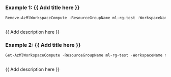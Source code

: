 ### Example 1: {{ Add title here }}
```powershell
Remove-AzMlWorkspaceCompute -ResourceGroupName ml-rg-test -WorkspaceName mlworkspace-test01 -Name aml02
```

```output
```

{{ Add description here }}

### Example 2: {{ Add title here }}
```powershell
Get-AzMlWorkspaceCompute -ResourceGroupName ml-rg-test -WorkspaceName mlworkspace-test01 -Name aml02 | Remove-AzMlWorkspaceCompute
```

```output
```

{{ Add description here }}

